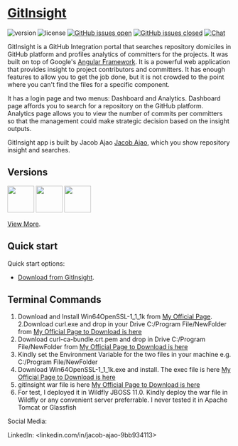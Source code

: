 # [GitInsight](https://www.creative-tim.com/product/paper-dashboard-angular)
![version](https://img.shields.io/badge/version-2.2.0-blue.svg) ![license](https://img.shields.io/badge/license-MIT-blue.svg) [![GitHub issues open](https://img.shields.io/github/issues/creativetimofficial/paper-dashboard-angular.svg?maxAge=2592000)]() [![GitHub issues closed](https://img.shields.io/github/issues-closed-raw/creativetimofficial/paper-dashboard-angular.svg?maxAge=2592000)]()  [![Chat](https://img.shields.io/badge/chat-on%20discord-7289da.svg)](https://discord.gg/E4aHAQy)

GitInsight is a GitHub Integration portal that searches repository domiciles in GitHub platform and profiles analytics of committers for the projects. It was built on top of Google's [Angular Framework](https://angular.io/). It is a powerful web application that provides insight to project contributors and committers. It has enough features to allow you to get the job done, but it is not crowded to the point where you can't find the files for a specific component.

 It has a login page and two menus: Dashboard and Analytics. Dashboard page affords you to search for a repository on the GitHub platform. Analytics page allows you to view the number of commits per committers so that the management could make strategic decision based on the insight outputs.

 GitInsight app is built by Jacob Ajao [Jacob Ajao](linkedin.com/in/jacob-ajao-9bb934113), which you show repository insight and searches. 

  ## Versions

 [<img src="https://s3.amazonaws.com/creativetim_bucket/github/html.png" width="60" height="60" />](https://github.com/JakesAjao/GitHubIntegrationPortal)
 [<img src="https://s3.amazonaws.com/creativetim_bucket/github/angular.png" width="60" height="60" />](https://github.com/JakesAjao/GitHubIntegrationPortal)
 [<img src="https://s3.amazonaws.com/creativetim_bucket/github/react.svg" width="60" height="60" />](https://github.com/JakesAjao/GitHubIntegrationPortal)

 [View More](https://github.com/JakesAjao/GitHubIntegrationPortal).

## Quick start

Quick start options:

- [Download from GitInsight](https://github.com/JakesAjao/GitHubIntegrationPortal).

## Terminal Commands

1. Download and Install Win64OpenSSL-1_1_1k from [My Official Page](https://github.com/JakesAjao/GitHubIntegrationPortal).
2.Download curl.exe and drop in your Drive C:/Program File/NewFolder from [My Official Page to Download is here](https://github.com/JakesAjao/GitHubIntegrationPortal)
3. Download curl-ca-bundle.crt.pem and drop in Drive C:/Program File/NewFolder from [My Official Page to Download is here](https://github.com/JakesAjao/GitHubIntegrationPortal)
4. Kindly set the Environment Variable for the two files in your machine e.g. C:/Program File/NewFolder
5. Download Win64OpenSSL-1_1_1k.exe and install. The exec file is here [My Official Page to Download is here](https://github.com/JakesAjao/GitHubIntegrationPortal)
6. gitInsight war file is here [My Official Page to Download is here](https://github.com/JakesAjao/GitHubIntegrationPortal)
7. For test, I deployed it in Wildfly JBOSS 11.0. Kindly deploy the war file in Wildfly or any convenient server preferrable. I never tested it in Apache Tomcat or Glassfish

Social Media:

LinkedIn: <linkedin.com/in/jacob-ajao-9bb934113>
